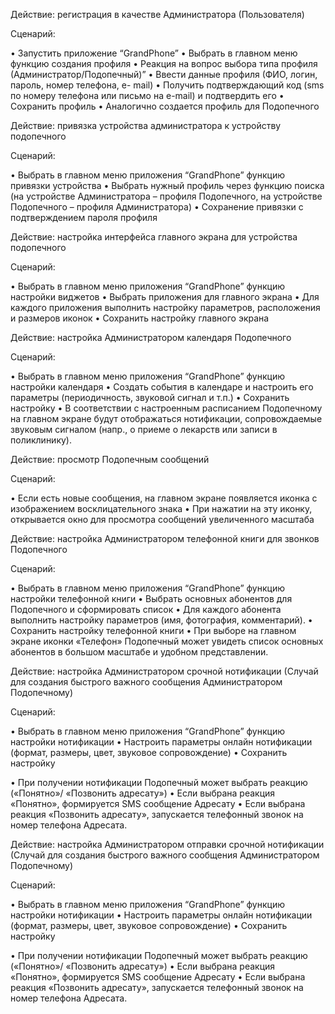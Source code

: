 Действие: регистрация в качестве Администратора (Пользователя)

Сценарий: 

•	Запустить приложение “GrandPhone”
•	Выбрать в главном меню функцию создания профиля 
•	Реакция на вопрос выбора типа профиля (Администратор/Подопечный)”
•	Ввести данные профиля (ФИО, логин, пароль, номер телефона, е- mail)
•	Получить подтверждающий код (sms по номеру телефона или письмо на e-mail) и подтвердить его
•	Сохранить профиль
•	Аналогично создается профиль для Подопечного

Действие: привязка устройства администратора к устройству подопечного

Сценарий: 

•	Выбрать в главном меню приложения “GrandPhone” функцию привязки устройства
•	Выбрать нужный профиль через функцию поиска (на устройстве Администратора – профиля Подопечного, на устройстве Подопечного – профиля Администратора)
•	Сохранение привязки с подтверждением пароля профиля


Действие: настройка интерфейса главного экрана для устройства подопечного

Сценарий: 

•	Выбрать в главном меню приложения “GrandPhone” функцию настройки виджетов 
•	Выбрать приложения для главного экрана
•	Для каждого приложения выполнить настройку параметров, расположения и размеров иконок
•	Сохранить настройку главного экрана

Действие: настройка Администратором календаря Подопечного

Сценарий: 

•	Выбрать в главном меню приложения “GrandPhone” функцию настройки календаря 
•	Создать события в календаре и настроить его параметры (периодичность, звуковой сигнал и т.п.)
•	Сохранить настройку
•	В соответствии с настроенным расписанием Подопечному на главном экране будут отображаться нотификации, сопровождаемые звуковым сигналом (напр., о приеме о лекарств или записи в поликлинику).


Действие: просмотр Подопечным сообщений

Сценарий: 

•	Если есть новые сообщения, на главном экране появляется иконка с изображением восклицательного знака
•	При нажатии на эту иконку, открывается окно для просмотра сообщений увеличенного масштаба 



Действие: настройка Администратором телефонной книги для звонков Подопечного

Сценарий: 

•	Выбрать в главном меню приложения “GrandPhone” функцию настройки телефонной книги 
•	Выбрать основных абонентов для Подопечного и сформировать список 
•	Для каждого абонента выполнить настройку параметров (имя, фотография, комментарий).
•	Сохранить настройку телефонной книги
•	При выборе на главном экране иконки «Телефон» Подопечный может увидеть список основных абонентов в большом масштабе и удобном представлении.

Действие: настройка Администратором срочной нотификации (Случай для создания быстрого важного сообщения Администратором Подопечному)

Сценарий: 

•	Выбрать в главном меню приложения “GrandPhone” функцию настройки нотификации 
•	Настроить параметры онлайн нотификации (формат, размеры, цвет, звуковое сопровождение)
•	Сохранить настройку

•	При получении нотификации Подопечный может выбрать реакцию («Понятно»/ «Позвонить адресату»)
•	Если выбрана реакция «Понятно», формируется SMS сообщение Адресату 
•	Если выбрана реакция «Позвонить адресату», запускается телефонный звонок на номер телефона Адресата. 

Действие: настройка Администратором отправки срочной нотификации (Случай для создания быстрого важного сообщения Администратором Подопечному)

Сценарий: 

•	Выбрать в главном меню приложения “GrandPhone” функцию настройки нотификации 
•	Настроить параметры онлайн нотификации (формат, размеры, цвет, звуковое сопровождение)
•	Сохранить настройку

•	При получении нотификации Подопечный может выбрать реакцию («Понятно»/ «Позвонить адресату»)
•	Если выбрана реакция «Понятно», формируется SMS сообщение Адресату 
•	Если выбрана реакция «Позвонить адресату», запускается телефонный звонок на номер телефона Адресата. 



